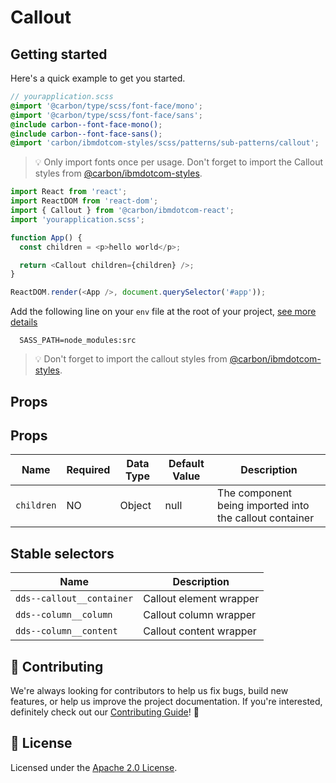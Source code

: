 # Callout

## Getting started

Here's a quick example to get you started.

```scss
// yourapplication.scss
@import '@carbon/type/scss/font-face/mono';
@import '@carbon/type/scss/font-face/sans';
@include carbon--font-face-mono();
@include carbon--font-face-sans();
@import 'carbon/ibmdotcom-styles/scss/patterns/sub-patterns/callout';
```

> 💡 Only import fonts once per usage. Don't forget to import the Callout styles
> from
> [@carbon/ibmdotcom-styles](https://github.com/carbon-design-system/ibm-dotcom-library/blob/master/packages/styles).

```javascript
import React from 'react';
import ReactDOM from 'react-dom';
import { Callout } from '@carbon/ibmdotcom-react';
import 'yourapplication.scss';

function App() {
  const children = <p>hello world</p>;

  return <Callout children={children} />;
}

ReactDOM.render(<App />, document.querySelector('#app'));
```

Add the following line on your `env` file at the root of your project,
[see more details](https://github.com/carbon-design-system/ibm-dotcom-library/tree/master/packages/styles#usage)

```
  SASS_PATH=node_modules:src
```

> 💡 Don't forget to import the callout styles from
> [@carbon/ibmdotcom-styles](https://github.com/carbon-design-system/ibm-dotcom-library/blob/master/packages/styles).

## Props

## Props

| Name       | Required | Data Type | Default Value | Description                                             |
| ---------- | -------- | --------- | ------------- | ------------------------------------------------------- |
| `children` | NO       | Object    | null          | The component being imported into the callout container |

## Stable selectors

| Name                      | Description             |
| ------------------------- | ----------------------- |
| `dds--callout__container` | Callout element wrapper |
| `dds--column__column`     | Callout column wrapper  |
| `dds--column__content`    | Callout content wrapper |

## 🙌 Contributing

We're always looking for contributors to help us fix bugs, build new features,
or help us improve the project documentation. If you're interested, definitely
check out our
[Contributing Guide](https://github.com/carbon-design-system/ibm-dotcom-library/blob/master/.github/CONTRIBUTING.md)!
👀

## 📝 License

Licensed under the
[Apache 2.0 License](https://github.com/carbon-design-system/ibm-dotcom-library/blob/master/LICENSE).
